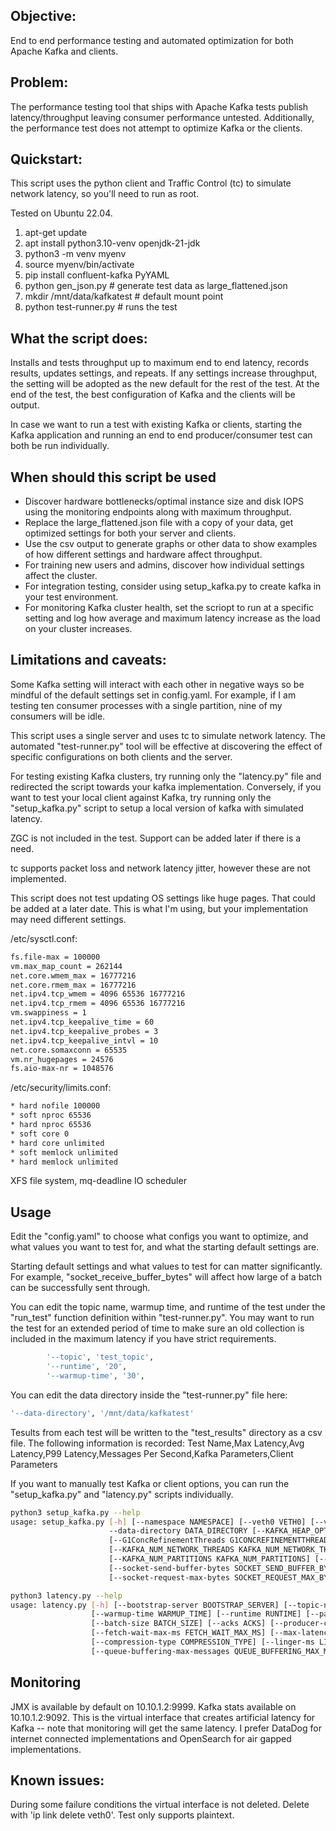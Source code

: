 
## Objective:
End to end performance testing and automated optimization for both Apache Kafka and clients.

## Problem: 
The performance testing tool that ships with Apache Kafka tests publish latency/throughput leaving consumer performance untested.  Additionally, the performance test does not attempt to optimize Kafka or the clients.

## Quickstart:
This script uses the python client and Traffic Control (tc) to simulate network latency, so you'll need to run as root.

Tested on Ubuntu 22.04.

1. apt-get update
2. apt install python3.10-venv openjdk-21-jdk
3. python3 -m venv myenv
4. source myenv/bin/activate
5. pip install confluent-kafka PyYAML
6. python gen_json.py  # generate test data as large_flattened.json
7. mkdir /mnt/data/kafkatest # default mount point
8. python test-runner.py  # runs the test

## What the script does:
Installs and tests throughput up to maximum end to end latency, records results, updates settings, and repeats.  If any settings increase throughput, the setting will be adopted as the new default for the rest of the test.  At the end of the test, the best configuration of Kafka and the clients will be output.

In case we want to run a test with existing Kafka or clients, starting the Kafka application and running an end to end producer/consumer test can both be run individually.

## When should this script be used
* Discover hardware bottlenecks/optimal instance size and disk IOPS using the monitoring endpoints along with maximum throughput.
* Replace the large_flattened.json file with a copy of your data, get optimized settings for both your server and clients.
* Use the csv output to generate graphs or other data to show examples of how different settings and hardware affect throughput.
* For training new users and admins, discover how individual settings affect the cluster.
* For integration testing, consider using setup_kafka.py to create kafka in your test environment.
* For monitoring Kafka cluster health, set the scriopt to run at a specific setting and log how average and maximum latency increase as the load on your cluster increases.


## Limitations and caveats:
Some Kafka setting will interact with each other in negative ways so be mindful of the default settings set in config.yaml.  For example, if I am testing ten consumer processes with a single partition, nine of my consumers will be idle.

This script uses a single server and uses tc to simulate network latency. The automated "test-runner.py" tool will be effective at discovering the effect of specific configurations on both clients and the server.

For testing existing Kafka clusters, try running only the "latency.py" file and redirected the script towards your kafka implementation.  Conversely, if you want to test your local client against Kafka, try running only the "setup_kafka.py" script to setup a local version of kafka with simulated latency.

ZGC is not included in the test.  Support can be added later if there is a need.

tc supports packet loss and network latency jitter, however these are not implemented. 

This script does not test updating OS settings like huge pages. That could be added at a later date.  This is what I'm using, but your implementation may need different settings.

/etc/sysctl.conf:
```bash
fs.file-max = 100000
vm.max_map_count = 262144
net.core.wmem_max = 16777216
net.core.rmem_max = 16777216
net.ipv4.tcp_wmem = 4096 65536 16777216
net.ipv4.tcp_rmem = 4096 65536 16777216
vm.swappiness = 1
net.ipv4.tcp_keepalive_time = 60
net.ipv4.tcp_keepalive_probes = 3
net.ipv4.tcp_keepalive_intvl = 10
net.core.somaxconn = 65535
vm.nr_hugepages = 24576
fs.aio-max-nr = 1048576
```

/etc/security/limits.conf:
```bash
* hard nofile 100000
* soft nproc 65536
* hard nproc 65536
* soft core 0
* hard core unlimited
* soft memlock unlimited
* hard memlock unlimited
```

XFS file system, mq-deadline IO scheduler


## Usage
Edit the "config.yaml" to choose what configs you want to optimize, and what values you want to test for, and what the starting default settings are.

Starting default settings and what values to test for can matter significantly.  For example, "socket_receive_buffer_bytes" will affect how large of a batch can be successfully sent through.

You can edit the topic name, warmup time, and runtime of the test under the "run_test" function definition within "test-runner.py".  You may want to run the test for an extended period of time to make sure an old collection is included in the maximum latency if you have strict requirements.

```bash
        '--topic', 'test_topic',
        '--runtime', '20',
        '--warmup-time', '30',
```

You can edit the data directory inside the "test-runner.py" file here:

```bash
'--data-directory', '/mnt/data/kafkatest'
```

Tesults from each test will be written to the "test_results" directory as a csv file.  The following information is recorded: Test Name,Max Latency,Avg Latency,P99 Latency,Messages Per Second,Kafka Parameters,Client Parameters

If you want to manually test Kafka or client options, you can run the "setup_kafka.py" and "latency.py" scripts individually.
```bash
python3 setup_kafka.py --help
usage: setup_kafka.py [-h] [--namespace NAMESPACE] [--veth0 VETH0] [--veth1 VETH1] [--host_ip HOST_IP] [--ns_ip NS_IP] [--latency LATENCY]
                      --data-directory DATA_DIRECTORY [--KAFKA_HEAP_OPTS KAFKA_HEAP_OPTS] [--MaxGCPauseMillis MAXGCPAUSEMILLIS]
                      [--G1ConcRefinementThreads G1CONCREFINEMENTTHREADS] [--G1ParallelGCThreads G1PARALLELGCTHREADS]
                      [--KAFKA_NUM_NETWORK_THREADS KAFKA_NUM_NETWORK_THREADS] [--KAFKA_NUM_IO_THREADS KAFKA_NUM_IO_THREADS]
                      [--KAFKA_NUM_PARTITIONS KAFKA_NUM_PARTITIONS] [--kafka_port KAFKA_PORT]
                      [--socket-send-buffer-bytes SOCKET_SEND_BUFFER_BYTES] [--socket-receive-buffer-bytes SOCKET_RECEIVE_BUFFER_BYTES]
                      [--socket-request-max-bytes SOCKET_REQUEST_MAX_BYTES]
```
```bash
python3 latency.py --help
usage: latency.py [-h] [--bootstrap-server BOOTSTRAP_SERVER] [--topic-name TOPIC_NAME] [--num-messages NUM_MESSAGES]
                  [--warmup-time WARMUP_TIME] [--runtime RUNTIME] [--partitions PARTITIONS] [--replication-factor REPLICATION_FACTOR]
                  [--batch-size BATCH_SIZE] [--acks ACKS] [--producer-count PRODUCER_COUNT] [--consumer-count CONSUMER_COUNT]
                  [--fetch-wait-max-ms FETCH_WAIT_MAX_MS] [--max-latency MAX_LATENCY] [--max-in-flight-messages MAX_IN_FLIGHT_MESSAGES]
                  [--compression-type COMPRESSION_TYPE] [--linger-ms LINGER_MS]
                  [--queue-buffering-max-messages QUEUE_BUFFERING_MAX_MESSAGES] --payload-file PAYLOAD_FILE
```

## Monitoring
JMX is available by default on 10.10.1.2:9999.  Kafka stats available on 10.10.1.2:9092.  This is the virtual interface that creates artificial latency for Kafka --  note that monitoring will get the same latency. I prefer DataDog for internet connected implementations and OpenSearch for air gapped implementations.

## Known issues:
During some failure conditions the virtual interface is not deleted.  Delete with 'ip link delete veth0'.
Test only supports plaintext.

